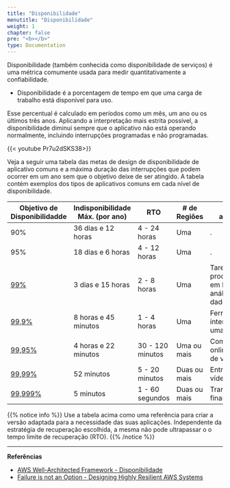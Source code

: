 ```yaml
---
title: "Disponibilidade"
menutitle: "Disponibilidade"
weight: 1
chapter: false
pre: "<b></b>"
type: Documentation
---
```


Disponibilidade (também conhecida como disponibilidade de serviços) é uma métrica comumente usada para medir quantitativamente a confiabilidade.

* Disponibilidade é a porcentagem de tempo em que uma carga de trabalho está disponível para uso.

Esse percentual é calculado em períodos como um mês, um ano ou os últimos três anos. Aplicando a interpretação mais estrita possível, a disponibilidade diminui sempre que o aplicativo não está operando normalmente, incluindo interrupções programadas e não programadas. 

{{< youtube Pr7u2dSKS38>}}


Veja a seguir uma tabela das metas de design de disponibilidade de aplicativo comuns e a máxima duração das interrupções que podem ocorrer em um ano sem que o objetivo deixe de ser atingido. A tabela contém exemplos dos tipos de aplicativos comuns em cada nível de disponibilidade.

|Objetivo de Disponibilidadde|Indisponibilidade Máx. (por ano)|RTO|# de Regiões|Tipo de aplicação
|--|--|--|--|--|
|90%|36 dias e 12 horas|4 - 24 horas|Uma|.|
|95%|18 dias e 6 horas|4 - 12 horas|Uma|.|
|[99%](https://docs.aws.amazon.com/pt_br/wellarchitected/latest/reliability-pillar/s-99-scenario.html)|3 dias e 15 horas|2 - 8 horas|Uma|Tarefas de processamento em lote, análise de dados|
|[99,9%](https://docs.aws.amazon.com/pt_br/wellarchitected/latest/reliability-pillar/s-99.9-scenario.html)|8 horas e 45 minutos|1 - 4 horas|Uma|Ferramentas internas de uma empresa|
|[99,95%](https://docs.aws.amazon.com/pt_br/wellarchitected/latest/reliability-pillar/s-99.95-with-a-recovery-time-between-5-and-30-minutes.html)|4 horas e 22 minutos|30 - 120 minutos|Uma ou mais|Comércio online, ponto de vendas|
|[99,99%](https://docs.aws.amazon.com/pt_br/wellarchitected/latest/reliability-pillar/s-99.99-scenario.html)|52 minutos|5 - 20 minutos|Duas ou mais|Entrega de vídeo|
|[99,999%](https://docs.aws.amazon.com/pt_br/wellarchitected/latest/reliability-pillar/s-99.999-or-higher-scenario-with-a-recovery-time-under-1-minute.html)|5 minutos|1 - 60 segundos|Duas ou mais|Transações financeiras|

{{% notice info %}}
Use a tabela acima como uma referência para criar a versão adaptada para a necessidade das suas aplicações. Independente da estratégia de recuperação escolhida, a mesma não pode ultrapassar o o tempo limite de recuperação (RTO).
{{% /notice %}}
<br>

---
**Referências**
- [AWS Well-Architected Framework - Disponibilidade](https://docs.aws.amazon.com/pt_br/wellarchitected/latest/reliability-pillar/availability.html)
- [Failure is not an Option - Designing Highly Resilient AWS Systems](https://www.youtube.com/watch?v=Pr7u2dSKS38)
